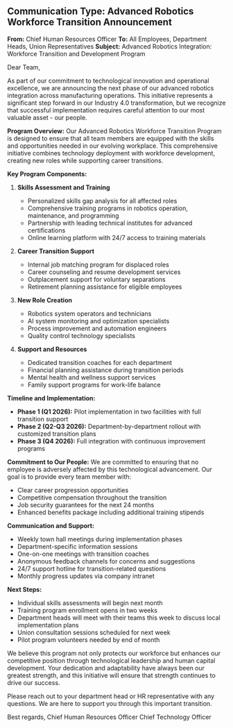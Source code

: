 ## Communication Type: Advanced Robotics Workforce Transition Announcement

**From:** Chief Human Resources Officer
**To:** All Employees, Department Heads, Union Representatives
**Subject:** Advanced Robotics Integration: Workforce Transition and Development Program

Dear Team,

As part of our commitment to technological innovation and operational excellence, we are announcing the next phase of our advanced robotics integration across manufacturing operations. This initiative represents a significant step forward in our Industry 4.0 transformation, but we recognize that successful implementation requires careful attention to our most valuable asset - our people.

**Program Overview:**
Our Advanced Robotics Workforce Transition Program is designed to ensure that all team members are equipped with the skills and opportunities needed in our evolving workplace. This comprehensive initiative combines technology deployment with workforce development, creating new roles while supporting career transitions.

**Key Program Components:**

1. **Skills Assessment and Training**
   - Personalized skills gap analysis for all affected roles
   - Comprehensive training programs in robotics operation, maintenance, and programming
   - Partnership with leading technical institutes for advanced certifications
   - Online learning platform with 24/7 access to training materials

2. **Career Transition Support**
   - Internal job matching program for displaced roles
   - Career counseling and resume development services
   - Outplacement support for voluntary separations
   - Retirement planning assistance for eligible employees

3. **New Role Creation**
   - Robotics system operators and technicians
   - AI system monitoring and optimization specialists
   - Process improvement and automation engineers
   - Quality control technology specialists

4. **Support and Resources**
   - Dedicated transition coaches for each department
   - Financial planning assistance during transition periods
   - Mental health and wellness support services
   - Family support programs for work-life balance

**Timeline and Implementation:**
- **Phase 1 (Q1 2026):** Pilot implementation in two facilities with full transition support
- **Phase 2 (Q2-Q3 2026):** Department-by-department rollout with customized transition plans
- **Phase 3 (Q4 2026):** Full integration with continuous improvement programs

**Commitment to Our People:**
We are committed to ensuring that no employee is adversely affected by this technological advancement. Our goal is to provide every team member with:
- Clear career progression opportunities
- Competitive compensation throughout the transition
- Job security guarantees for the next 24 months
- Enhanced benefits package including additional training stipends

**Communication and Support:**
- Weekly town hall meetings during implementation phases
- Department-specific information sessions
- One-on-one meetings with transition coaches
- Anonymous feedback channels for concerns and suggestions
- 24/7 support hotline for transition-related questions
- Monthly progress updates via company intranet

**Next Steps:**
- Individual skills assessments will begin next month
- Training program enrollment opens in two weeks
- Department heads will meet with their teams this week to discuss local implementation plans
- Union consultation sessions scheduled for next week
- Pilot program volunteers needed by end of month

We believe this program not only protects our workforce but enhances our competitive position through technological leadership and human capital development. Your dedication and adaptability have always been our greatest strength, and this initiative will ensure that strength continues to drive our success.

Please reach out to your department head or HR representative with any questions. We are here to support you through this important transition.

Best regards,
Chief Human Resources Officer
Chief Technology Officer
